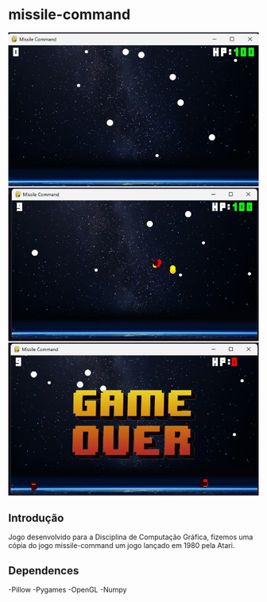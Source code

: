 # missile-command

<img src="images/startplay_readme.jpg">
<img src="images/play_readme.jpg">
<img src="images/gameover_readme.jpg">

## Introdução
Jogo desenvolvido para a Disciplina de Computação Gráfica, fizemos uma cópia do jogo missile-command um jogo lançado em 1980 pela Atari.

## Dependences
-Pillow
-Pygames
-OpenGL
-Numpy
